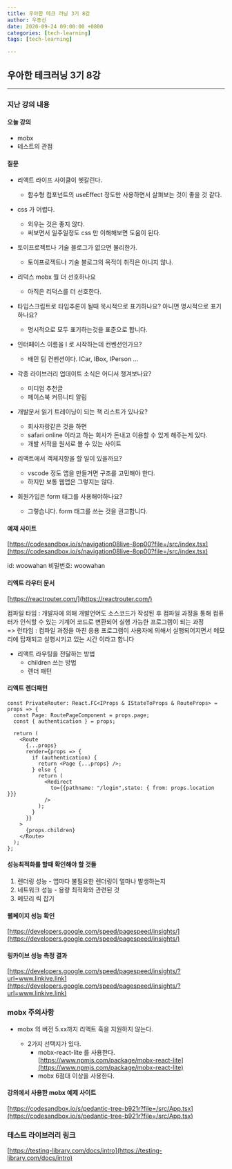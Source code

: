 ```yaml
---
title: 우아한 테크 러닝 3기 8강
author: 우종선
date: 2020-09-24 09:00:00 +0800
categories: [tech-learning]
tags: [tech-learning]

---
```


## 우아한 테크러닝 3기 8강
---

### 지난 강의 내용

#### 오늘 강의
- mobx
- 테스트의 관점

#### 질문

- 리액트 라이프 사이클이 헷갈린다. 
  - 함수형 컴포넌트의 useEffect 정도만 사용하면서 살펴보는 것이 좋을 것 같다.


- css 가 어렵다.
  - 외우는 것은 좋지 않다.
  - 써보면서 일주일정도 css 만 이해해보면 도움이 된다.

- 토이프로젝트나 기술 블로그가 없으면 불리한가.
  - 토이프로젝트나 기술 블로그의 목적이 취직은 아니지 않나.

- 리덕스 mobx 뭘 더 선호하나요
  - 아직은 리덕스를 더 선호한다.

- 타입스크립트로 타입추론이 될때 묵시적으로 표기하나요? 아니면 명시적으로 표기하나요?
  - 명시적으로 모두 표기하는것을 표준으로 합니다.

- 인터페이스 이름을 I 로 시작하는데 컨벤션인가요?
  - 배민 팀 컨벤션이다. ICar, IBox, IPerson ...

- 각종 라이브러리 업데이트 소식은 어디서 챙겨보나요?
  - 미디엄 추천글
  - 페이스북 커뮤니티 알림

- 개발문서 읽기 트레이닝이 되는 책 리스트가 있나요?
  - 회사자랑같은 것을 하면
  - safari online 이라고 하는 회사가 돈내고 이용할 수 있게 해주는게 있다.
  - 개발 서적을 원서로 볼 수 있는 사이트

- 리액트에서 객체지향을 할 일이 있을까요?
  - vscode 정도 앱을 만들거면 구조를 고민해야 한다.
  - 하지만 보통 웹앱은 그렇지는 않다.

- 회원가입은 form 태그를 사용해야하나요?
  - 그렇습니다. form 태그를 쓰는 것을 권고합니다.



#### 예제 사이트

[https://codesandbox.io/s/navigation08live-8op00?file=/src/index.tsx](https://codesandbox.io/s/navigation08live-8op00?file=/src/index.tsx)

id: woowahan
비밀번호: woowahan


#### 리액트 라우터 문서

[https://reactrouter.com/](https://reactrouter.com/)


컴파일 타임 : 개발자에 의해 개발언어도 소스코드가 작성된 후 컴파일 과정을 통해 컴퓨터가 인식할 수 있는 기계어 코드로 변환되어 실행 가능한 프로그램이 되는 과정   
=>   런타임 : 컴파일 과정을 마친 응용 프로그램이 사용자에 의해서 실행되어지면서 메모리에 탑재되고 실행시키고 있는 시간   이라고 합니다 


- 리액트 라우팅을 전달하는 방법
  - children 쓰는 방법
  - 렌더 패턴

#### 리액트 렌더패턴

```
const PrivateRouter: React.FC<IProps & IStateToProps & RouteProps> = props => {
  const Page: RoutePageComponent = props.page;
  const { authentication } = props;

  return (
    <Route
      {...props}
      render={props => {
        if (authentication) {
          return <Page {...props} />;
        } else {
          return (
            <Redirect
              to={{pathname: "/login",state: { from: props.location }}}
            />
          );
        }
      }}
    >
      {props.children}
    </Route>
  );
};
```


#### 성능최적화를 할때 확인해야 할 것들

1. 렌더링 성능 - 앱마다 불필요한 렌더링이 얼마나 발생하는지
2. 네트워크 성능 - 용량 최적화와 관련된 것
3. 메모리 릭 잡기


#### 웹페이지 성능 확인

[https://developers.google.com/speed/pagespeed/insights/](https://developers.google.com/speed/pagespeed/insights/)


#### 링카이브 성능 측정 결과

[https://developers.google.com/speed/pagespeed/insights/?url=www.linkive.link](https://developers.google.com/speed/pagespeed/insights/?url=www.linkive.link)


### mobx 주의사항

- mobx 의 버전 5.xx까지 리액트 훅을 지원하지 않는다.

  - 2가지 선택지가 있다.
    - mobx-react-lite 를 사용한다. [https://www.npmjs.com/package/mobx-react-lite](https://www.npmjs.com/package/mobx-react-lite)
    - mobx 6점대 이상을 사용한다.

#### 강의에서 사용한 mobx 예제 사이트

[https://codesandbox.io/s/pedantic-tree-b921r?file=/src/App.tsx](https://codesandbox.io/s/pedantic-tree-b921r?file=/src/App.tsx)


### 테스트 라이브러리 링크

[https://testing-library.com/docs/intro](https://testing-library.com/docs/intro)